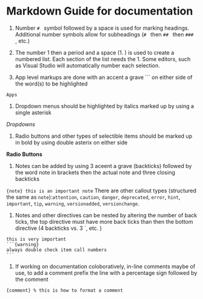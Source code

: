 # Markdown Guide for documentation

1. Number `# ` symbol followed by a space is used for marking headings. Additional number symbols allow for subheadings (`# ` then `## ` then `### `, etc.)

1. The number 1 then a period and a space (1. ) is used to create a numbered list. Each section of the list needs the 1. 
Some editors, such as Visual Studio will automatically number each selection.

1. App level markups are done with an accent a grave ``` on either side of the word(s) to be highlighted

`Apps`

1. Dropdown menus should be highlighted by italics marked up by using a single asterisk

*Dropdowns*

1. Radio buttons and other types of selectible items should be marked up in bold by using double asterix on either side

**Radio Buttons**

1. Notes can be added by using 3 aceent a grave (backticks) followed by the word note in brackets then the actual note and three closing backticks

```{note} this is an important note```
There are other callout types (structured the same as `note`):`attention`, `caution`, `danger`, `deprecated`, `error`, `hint`, `important`, `tip`, `warning`, `versionadded`, `versionchange`.

1. Notes and other directives can be nested by altering the number of back ticks, the top directive must have more back ticks than then the bottom directive (4 backticks vs. 3 `, etc. )

````{note} 
this is very important
```{warning}
always double check item call numbers
```
````

1. If working on documentation coloboratively, in-line comments maybe of use, to add a comment prefix the line with a percentage sign followed by the comment 

````{comment} % this is how to format a comment ````



